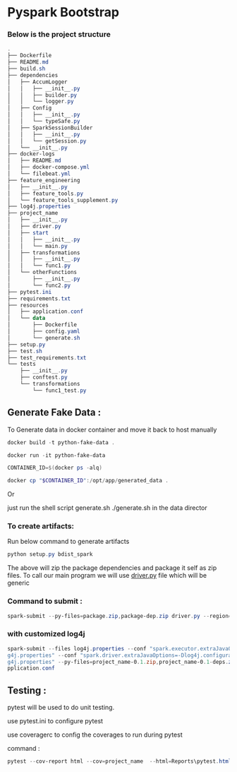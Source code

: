 # Pyspark Bootstrap 

### Below is the project structure 

```powershell
. 
├── Dockerfile 
├── README.md
├── build.sh
├── dependencies 
│   ├── AccumLogger
│   │   ├── __init__.py 
│   │   ├── builder.py 
│   │   └── logger.py
│   ├── Config
│   │   ├── __init__.py 
│   │   └── typeSafe.py
│   ├── SparkSessionBuilder
│   │   ├── __init__.py
│   │   └── getSession.py
│   └── __init__.py 
├── docker-logs
│   ├── README.md
│   ├── docker-compose.yml
│   └── filebeat.yml
├── feature_engineering 
│   ├── __init__.py
│   ├── feature_tools.py
│   └── feature_tools_supplement.py
├── log4j.properties
├── project_name 
│   ├── __init__.py
│   ├── driver.py
│   ├── start 
│   │   ├── __init__.py
│   │   └── main.py
│   ├── transformations
│   │   ├── __init__.py
│   │   └── func1.py
│   └── otherFunctions
│       ├── __init__.py
│       └── func2.py
├── pytest.ini
├── requirements.txt
├── resources 
│   ├── application.conf
│   └── data 
│       ├── Dockerfile
│       ├── config.yaml
│       └── generate.sh
├── setup.py
├── test.sh 
├── test_requirements.txt
└── tests 
    ├── __init__.py
    ├── conftest.py
    └── transformations
        └── func1_test.py 
```

## Generate Fake Data :

To Generate data in docker container and move it back to host manually
```powershell
docker build -t python-fake-data .

docker run -it python-fake-data

CONTAINER_ID=$(docker ps -alq)

docker cp "$CONTAINER_ID":/opt/app/generated_data .
```

 Or
 
just run the shell script generate.sh ./generate.sh in the data director


### To create artifacts:
 Run below command to generate artifacts
```powershell
python setup.py bdist_spark 
```
The above will zip the package dependencies and package it self as zip files.
To call our main program we will use [driver.py](https://github.com/krishnanaredla/de-spark-python.v2.0/blob/master/project_name/driver.py)  file which will be generic
	 
### Command to submit :
```powershell
spark-submit --py-files=package.zip,package-dep.zip driver.py --region=local --configFile=resources/appilcation.conf
```

### with customized log4j

```powershell
spark-submit --files log4j.properties --conf "spark.executor.extraJavaOptions=-Dlog4j.configuration=file:lo
g4j.properties" --conf "spark.driver.extraJavaOptions=-Dlog4j.configuration=file:log4j.properties" --conf "spark.executor.extraJavaOptions=-Dlog4j.configuration=file:lo
g4j.properties" --py-files=project_name-0.1.zip,project_name-0.1-deps.zip driver.py --region=local --configFile=C:\work\pysparkTemplate\de-spark-python.v2.0\resources\a
pplication.conf  
```

## Testing :

pytest will be used to do unit testing.

use pytest.ini to configure pytest

use coveragerc to config the coverages to run during pytest

command : 
```powershell
pytest --cov-report html --cov=project_name  --html=Reports\pytest.html
```


